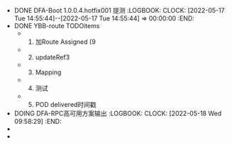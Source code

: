- DONE DFA-Boot 1.0.0.4.hotfix001 提测
  :LOGBOOK:
  CLOCK: [2022-05-17 Tue 14:55:44]--[2022-05-17 Tue 14:55:44] =>  00:00:00
  :END:
- DONE YBB-route TODOitems
	- 1) 加Route Assigned (9
	- 2) updateRef3
	- 3) Mapping
	- 4) 测试
	- 5) POD delivered时间戳
- DOING DFA-RPC高可用方案输出
  :LOGBOOK:
  CLOCK: [2022-05-18 Wed 09:58:29]
  :END:
-
-